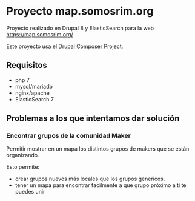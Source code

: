 # Proyecto map.somosrim.org

Proyecto realizado en Drupal 8 y ElasticSearch para la web https://map.somosrim.org/

Este proyecto usa el [Drupal Composer Project](https://github.com/drupal-composer/drupal-project).

## Requisitos

- php 7
- mysql/mariadb
- nginx/apache
- ElasticSearch 7

## Problemas a los que intentamos dar solución
### Encontrar grupos de la comunidad Maker
Permitir mostrar en un mapa los distintos grupos de makers que se están organizando.

Esto permite:

- crear grupos nuevos más locales que los grupos genericos.
- tener un mapa para encontrar facilmente a que grupo próximo a ti te puedes unir
